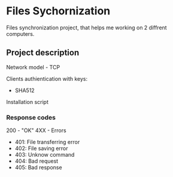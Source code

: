 # Files Sychornization
Files synchronization project, that helps me working on 2 diffrent computers.

## Project description
Network model - TCP

Clients authientication with keys:
- SHA512

Installation script

### Response codes
200 - "OK"
4XX - Errors
- 401: File transferring error
- 402: File saving error
- 403: Unknow command
- 404: Bad request
- 405: Bad response

